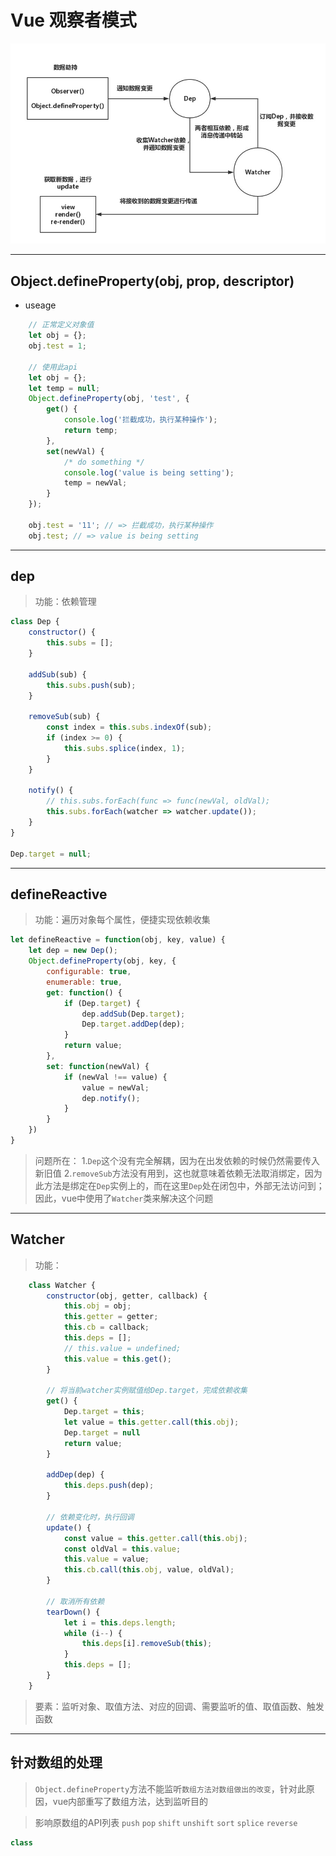 # Vue 观察者模式
![数据流向图](./imgs/Observer.png)

<hr/>

## Object.defineProperty(obj, prop, descriptor)
- useage 
``` javascript
    // 正常定义对象值
    let obj = {};
    obj.test = 1;

    // 使用此api
    let obj = {};
    let temp = null;
    Object.defineProperty(obj, 'test', {
        get() {
            console.log('拦截成功，执行某种操作');
            return temp;
        },
        set(newVal) {
            /* do something */
            console.log('value is being setting');
            temp = newVal;
        }
    });

    obj.test = '11'; // => 拦截成功，执行某种操作
    obj.test; // => value is being setting
```

<hr/>

## 

## dep
> 功能：依赖管理
``` javascript
class Dep {
    constructor() {
        this.subs = [];
    }

    addSub(sub) {
        this.subs.push(sub);
    }

    removeSub(sub) {
        const index = this.subs.indexOf(sub);
        if (index >= 0) {
            this.subs.splice(index, 1);
        }
    }

    notify() {
        // this.subs.forEach(func => func(newVal, oldVal);
        this.subs.forEach(watcher => watcher.update());
    }
}

Dep.target = null;
```

<hr/>

## defineReactive
> 功能：遍历对象每个属性，便捷实现依赖收集
``` javascript
let defineReactive = function(obj, key, value) {
    let dep = new Dep();
    Object.defineProperty(obj, key, {
        configurable: true,
        enumerable: true,
        get: function() {
            if (Dep.target) {
                dep.addSub(Dep.target);
                Dep.target.addDep(dep);
            }
            return value;
        },
        set: function(newVal) {
            if (newVal !== value) {
                value = newVal;
                dep.notify();
            }
        }
    })
}
```
> 问题所在：
1.`Dep`这个没有完全解耦，因为在出发依赖的时候仍然需要传入新旧值
2.`removeSub`方法没有用到，这也就意味着依赖无法取消绑定，因为此方法是绑定在`Dep`实例上的，而在这里`Dep`处在闭包中，外部无法访问到；因此，vue中使用了`Watcher`类来解决这个问题

<hr/>

## Watcher
> 功能：
``` javascript
    class Watcher {
        constructor(obj, getter, callback) {
            this.obj = obj;
            this.getter = getter;
            this.cb = callback;
            this.deps = [];
            // this.value = undefined;
            this.value = this.get();
        }

        // 将当前watcher实例赋值给Dep.target，完成依赖收集
        get() {
            Dep.target = this;
            let value = this.getter.call(this.obj);
            Dep.target = null
            return value;
        }
            
        addDep(dep) {
            this.deps.push(dep);
        }

        // 依赖变化时，执行回调
        update() {
            const value = this.getter.call(this.obj);
            const oldVal = this.value;
            this.value = value;
            this.cb.call(this.obj, value, oldVal);
        }

        // 取消所有依赖
        tearDown() {
            let i = this.deps.length;
            while (i--) {
                this.deps[i].removeSub(this);
            }
            this.deps = [];
        }
    }
```
> 要素：监听对象、取值方法、对应的回调、需要监听的值、取值函数、触发函数

<hr/>

## 针对数组的处理
> `Object.defineProperty`方法不能监听`数组方法对数组做出的改变`，针对此原因，vue内部重写了数组方法，达到监听目的

> 影响原数组的API列表
`push` `pop` `shift` `unshift` `sort` `splice` `reverse` 

``` javascript
class 
```